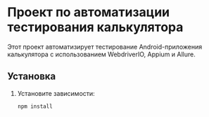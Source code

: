 # Проект по автоматизации тестирования калькулятора

Этот проект автоматизирует тестирование Android-приложения калькулятора с использованием WebdriverIO, Appium и Allure.

## Установка

1. Установите зависимости:
   ```bash
   npm install